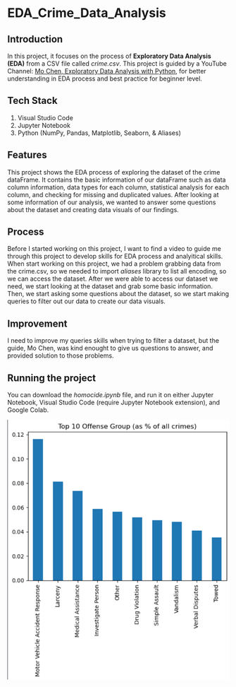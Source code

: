 # EDA_Crime_Data_Analysis

## Introduction
In this project, it focuses on the process of **Exploratory Data Analysis (EDA)** from a CSV file called 
*crime.csv*. This project is guided by a YouTube Channel: [Mo Chen, Exploratory Data Analysis with Python](https://www.youtube.com/watch?v=hA0qyW-w3pQ&t=29s&ab_channel=MoChen), 
for better understanding in EDA process and best practice for beginner level.

## Tech Stack
1. Visual Studio Code
2. Jupyter Notebook
3. Python (NumPy, Pandas, Matplotlib, Seaborn, & Aliases) 

## Features
This project shows the EDA process of exploring the dataset of the crime dataFrame. 
It contains the basic information of our dataFrame such as data column information, 
data types for each column, statistical analysis for each column, and checking for missing and duplicated
values. After looking at some information of our analysis, we wanted to answer some questions about the 
dataset and creating data visuals of our findings.

## Process
Before I started working on this project, I want to find a video to guide me through this 
project to develop skills for EDA process and analyitical skills. When start working on this project, we 
had a problem grabbing data from the crime.csv, so we needed to import *aliases* library to list all encoding,
so we can access the dataset. After we were able to access our dataset we need, we start looking at the dataset and grab 
some basic information. Then, we start asking some questions about the dataset, so we start making queries to filter out 
our data to create our data visuals. 

## Improvement
I need to improve my queries skills when trying to filter a dataset, but the guide, Mo Chen, was kind 
enought to give us questions to answer, and provided solution to those problems. 

## Running the project
You can download the *homocide.ipynb* file, and run it on either Jupyter Notebook, Visual Studio
Code (require Jupyter Notebook extension), and Google Colab. 

![Alt text for image](img/crime_data_visual.png)